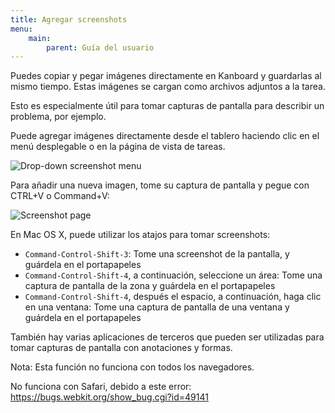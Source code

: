 ```yaml
---
title: Agregar screenshots
menu:
    main:
        parent: Guía del usuario
---
```


Puedes copiar y pegar imágenes directamente en Kanboard y guardarlas al mismo tiempo. Estas imágenes se cargan como archivos adjuntos a la tarea.

Esto es especialmente útil para tomar capturas de pantalla para describir un problema, por ejemplo.

Puede agregar imágenes directamente desde el tablero haciendo clic en el menú desplegable o en la página de vista de tareas.

![Drop-down screenshot menu](/images/v1/dropdown-screenshot.png)

Para añadir una nueva imagen, tome su captura de pantalla y pegue con CTRL+V o Command+V:

![Screenshot page](/images/v1/task-screenshot.png)

En Mac OS X, puede utilizar los atajos para tomar screenshots:

- `Command-Control-Shift-3`: Tome una screenshot de la pantalla, y guárdela en el portapapeles
- `Command-Control-Shift-4`, a continuación, seleccione un área: Tome una captura de pantalla de la zona y guárdela en el portapapeles
- `Command-Control-Shift-4`, después el espacio, a continuación, haga clic en una ventana: Tome una captura de pantalla de una ventana y guárdela en el portapapeles

También hay varias aplicaciones de terceros que pueden ser utilizadas para tomar capturas de pantalla con anotaciones y formas.

Nota: Esta función no funciona con todos los navegadores.

No funciona con Safari, debido a este error: https://bugs.webkit.org/show_bug.cgi?id=49141
